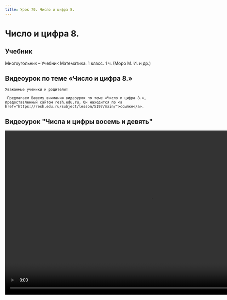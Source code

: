 ```yaml
---
title: Урок 70. Число и цифра 8.
---
```


# Число и цифра 8.

## Учебник

Многоугольник – Учебник Математика. 1 класс. 1 ч. (Моро М. И. и др.)

## Видеоурок по теме «Число и цифра 8.»

<p>
	Уважаемые ученики и родители!  
</p>
<p>
	 Предлагаем Вашему вниманию видеоурок по теме «Число и цифра 8.», предоставленный сайтом resh.edu.ru. Он находится по <a href="https://resh.edu.ru/subject/lesson/5197/main/">ссылке</a>.
</p>

## Видеоурок	"Числа и цифры восемь и девять"


<video width="960" height="540" controls>
  <source src="https://vod-progressive.akamaized.net/exp=1667466165~acl=%2Fvimeo-prod-skyfire-std-us%2F01%2F504%2F23%2F577524139%2F3449037721.mp4~hmac=06a6a80e258109ec84832f2111faaa73da03cbfd49e97e6c31da629746e5fcf3/vimeo-prod-skyfire-std-us/01/504/23/577524139/3449037721.mp4" type="video/mp4">
Your browser does not support the video tag.
</video>
